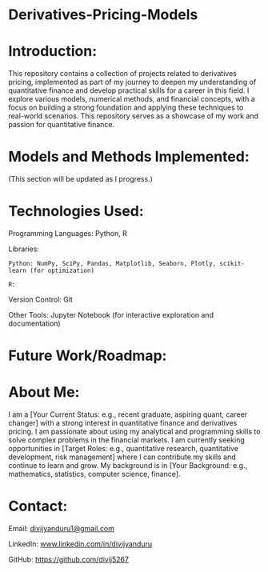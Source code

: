 <h1 style="border-bottom:none">Derivatives-Pricing-Models</h1>

# Introduction:

This repository contains a collection of projects related to derivatives pricing, implemented as part of my journey to deepen my understanding of quantitative finance and develop practical skills for a career in this field. I explore various models, numerical methods, and financial concepts, with a focus on building a strong foundation and applying these techniques to real-world scenarios. This repository serves as a showcase of my work and passion for quantitative finance.

 # Models and Methods Implemented:

(This section will be updated as I progress.)

# Technologies Used:

Programming Languages: Python, R

Libraries:

    Python: NumPy, SciPy, Pandas, Matplotlib, Seaborn, Plotly, scikit-learn (for optimization)

    R: 

Version Control: Git

Other Tools: Jupyter Notebook (for interactive exploration and documentation)

# Future Work/Roadmap:

# About Me:

I am a [Your Current Status: e.g., recent graduate, aspiring quant, career changer] with a strong interest in quantitative finance and derivatives pricing. I am passionate about using my analytical and programming skills to solve complex problems in the financial markets. I am currently seeking opportunities in [Target Roles: e.g., quantitative research, quantitative development, risk management] where I can contribute my skills and continue to learn and grow. My background is in [Your Background: e.g., mathematics, statistics, computer science, finance].

# Contact:

Email: divijyanduru1@gmail.com

LinkedIn: www.linkedin.com/in/divijyanduru

GitHub: https://github.com/divij5267
